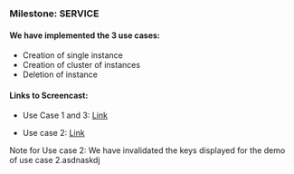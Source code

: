 ### Milestone: SERVICE

#### We have implemented the 3 use cases:

* Creation of single instance
* Creation of cluster of instances
* Deletion of instance

#### Links to Screencast:

* Use Case 1 and 3: [Link](https://youtu.be/6GohuMjB7OM)

* Use case 2: [Link](https://youtu.be/YjQ88XrsRo)

Note for Use case 2: We have invalidated the keys displayed for the demo of use case 2.asdnaskdj
